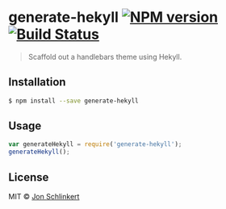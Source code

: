 # generate-hekyll [![NPM version](https://badge.fury.io/js/generate-hekyll.svg)](https://npmjs.org/package/generate-hekyll) [![Build Status](https://travis-ci.org/jonschlinkert/generate-hekyll.svg?branch=master)](https://travis-ci.org/jonschlinkert/generate-hekyll)

> Scaffold out a handlebars theme using Hekyll. 

## Installation

```sh
$ npm install --save generate-hekyll
```

## Usage

```js
var generateHekyll = require('generate-hekyll');
generateHekyll();
```

## License

MIT © [Jon Schlinkert](https://github.com/jonschlinkert)
